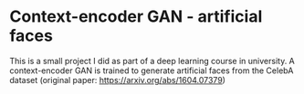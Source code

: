 # Context-encoder GAN - artificial faces
This is a small project I did as part of a deep learning course in university. A context-encoder GAN is trained to generate artificial faces from the CelebA dataset (original paper: https://arxiv.org/abs/1604.07379)
